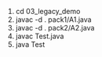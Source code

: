 1. cd 03_legacy_demo
2. javac -d . pack1/A1.java
3. javac -d . pack2/A2.java
4. javac Test.java
5. java Test 
